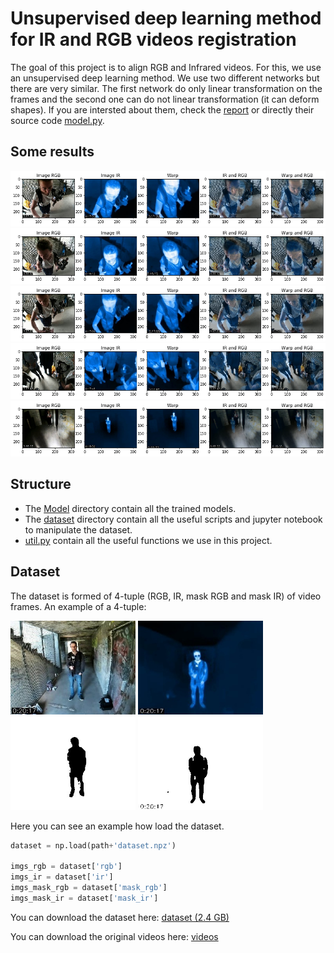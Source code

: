 # Unsupervised deep learning method for IR and RGB videos registration
The goal of this project is to align RGB and Infrared videos. For this, we use an unsupervised deep learning method. We use two different networks but there are very similar. The first network do only linear transformation on the frames and the second one can do not linear transformation (it can deform shapes). If you are intersted about them, check the [report](final_report.pdf) or directly their source code [model.py](model.py).

## Some results
![results](imgs/results/result1.png)
![results](imgs/results/result2.png)
![results](imgs/results/result3.png)
![results](imgs/results/result4.png)
![results](imgs/results/result5.png)

## Structure
* The [Model](Model) directory contain all the trained models. 
* The [dataset](dataset) directory contain all the useful scripts and jupyter notebook to manipulate the dataset.
* [util.py](util.py) contain all the useful functions we use in this project.

## Dataset
The dataset is formed of 4-tuple (RGB, IR, mask RGB and mask IR) of video frames. An example of a 4-tuple:

<img src="imgs/rgb_frame.jpg" alt="4tuple" width="200px"/>
<img src="imgs/ir_frame.jpg" alt="4tuple" width="200px"/>
<img src="imgs/mask_rgb_frame.jpg" alt="4tuple" width="200px"/>
<img src="imgs/mask_ir_frame.jpg" alt="4tuple" width="200px"/>

Here you can see an example how load the dataset.
```python
dataset = np.load(path+'dataset.npz')

imgs_rgb = dataset['rgb']
imgs_ir = dataset['ir']
imgs_mask_rgb = dataset['mask_rgb']
imgs_mask_ir = dataset['mask_ir']
```
You can download the dataset here: [dataset \(2.4 GB\)](https://drive.google.com/file/d/1dRi3L7eXd7uTt6tPTKGhrIMDgOc9WTHu/view?usp=sharing)

You can download the original videos here: [videos](https://drive.google.com/drive/folders/1PB-abZcP9NS0ZkYt1i1529E6_rt6Xnj6?usp=sharing)

